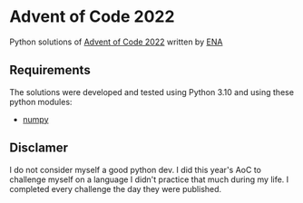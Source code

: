 # Advent of Code 2022

Python solutions of [Advent of Code 2022](https://adventofcode.com/2022) written by [ENA](https://github.com/Enailis/Advent-of-Code-2022)

## Requirements

The solutions were developed and tested using Python 3.10 and using these python modules:
- [numpy](https://numpy.org/)

## Disclamer

I do not consider myself a good python dev. I did this year's AoC to challenge myself on a language I didn't practice that much during my life.
I completed every challenge the day they were published.
